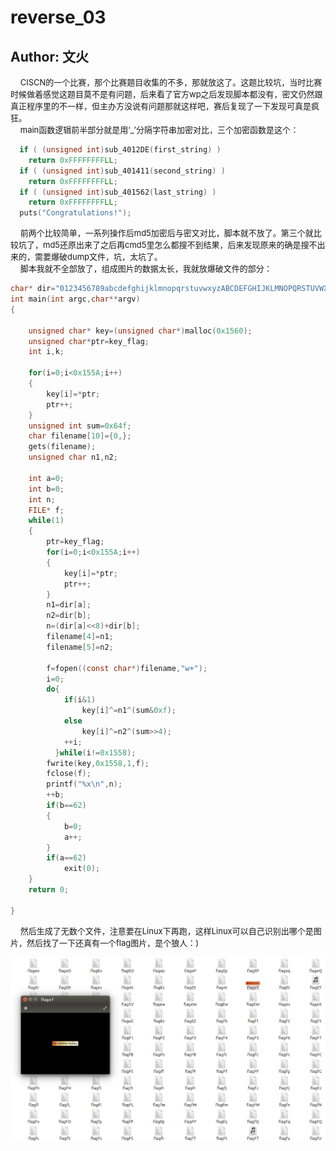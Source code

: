 # reverse_03
## Author: 文火

&nbsp;&nbsp;&nbsp;&nbsp;<font size=2>CISCN的一个比赛，那个比赛题目收集的不多，那就放这了。这题比较坑，当时比赛时候做着感觉这题目莫不是有问题，后来看了官方wp之后发现脚本都没有，密文仍然跟真正程序里的不一样，但主办方没说有问题那就这样吧，赛后复现了一下发现可真是疯狂。</font></br>
&nbsp;&nbsp;&nbsp;&nbsp;<font size=2>main函数逻辑前半部分就是用‘_’分隔字符串加密对比，三个加密函数是这个：</font></br>

```C
  if ( (unsigned int)sub_4012DE(first_string) )
    return 0xFFFFFFFFLL;
  if ( (unsigned int)sub_401411(second_string) )
    return 0xFFFFFFFFLL;
  if ( (unsigned int)sub_401562(last_string) )
    return 0xFFFFFFFFLL;
  puts("Congratulations!");
```

&nbsp;&nbsp;&nbsp;&nbsp;<font size=2>前两个比较简单，一系列操作后md5加密后与密文对比，脚本就不放了。第三个就比较坑了，md5还原出来了之后再cmd5里怎么都搜不到结果，后来发现原来的确是搜不出来的，需要爆破dump文件，坑，太坑了。</font></br>
&nbsp;&nbsp;&nbsp;&nbsp;<font size=2>脚本我就不全部放了，组成图片的数据太长，我就放爆破文件的部分：</font></br>

```C
char* dir="0123456789abcdefghijklmnopqrstuvwxyzABCDEFGHIJKLMNOPQRSTUVWXYZ%";
int main(int argc,char**argv)
{
	
	unsigned char* key=(unsigned char*)malloc(0x1560);
	unsigned char*ptr=key_flag;
	int i,k;
	
	for(i=0;i<0x155A;i++)
	{
		key[i]=*ptr;
		ptr++;
	}
	unsigned int sum=0x64f;
	char filename[10]={0,};
	gets(filename);
    unsigned char n1,n2;
	
	int a=0;
	int b=0;
	int n;
	FILE* f;
	while(1)
	{
		ptr=key_flag;
		for(i=0;i<0x155A;i++)
		{
			key[i]=*ptr;
			ptr++;
		}
		n1=dir[a];
		n2=dir[b];
		n=(dir[a]<<8)+dir[b];
		filename[4]=n1;
		filename[5]=n2;
		
		f=fopen((const char*)filename,"w+");
		i=0;
		do{
		    if(i&1)
			    key[i]^=n1^(sum&0xf);
		    else
			    key[i]^=n2^(sum>>4);
		    ++i;
	      }while(i!=0x1558);
	    fwrite(key,0x1558,1,f);
	    fclose(f);
	    printf("%x\n",n);
        ++b;
		if(b==62)
		{
			b=0;
			a++;
		}
		if(a==62)
			exit(0);
    }
	return 0;
	
}

```

&nbsp;&nbsp;&nbsp;&nbsp;<font size=2>然后生成了无数个文件，注意要在Linux下再跑，这样Linux可以自己识别出哪个是图片，然后找了一下还真有一个flag图片，是个狼人：)</font></br>

![第三段flag](../../screenshot/reverse_03/flag3.png)